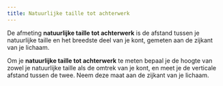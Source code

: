 ```yaml
---
title: Natuurlijke taille tot achterwerk
---
```


De afmeting **natuurlijke taille tot achterwerk** is de afstand tussen je natuurlijke taille en het breedste deel van je kont, gemeten aan de zijkant van je lichaam.

Om je **natuurlijke taille tot achterwerk** te meten bepaal je de hoogte van zowel je natuurlijke taille als de omtrek van je kont, en meet je de verticale afstand tussen de twee. Neem deze maat aan de zijkant van je lichaam.